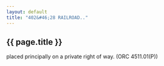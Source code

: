 ```yaml
---
layout: default 
title: "402&#46;28 RAILROAD.."
---
```


{{ page.title }}
----------------
placed principally on a private right of way. (ORC 4511.01(P))
